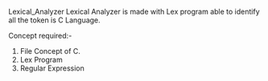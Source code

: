 Lexical_Analyzer
Lexical Analyzer is made with Lex program able to identify all the token is C Language.


Concept required:-
1) File Concept of C.
2) Lex Program
3) Regular Expression
